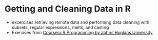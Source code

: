 # Getting and Cleaning Data in R
- excercises retrieving remote data and performing data cleaning with subsets, regular expressions, melts, and casting
- Exercises from [Coursera R Programming by Johns Hopkins University](https://www.coursera.org/learn/r-programming/home/welcome)
